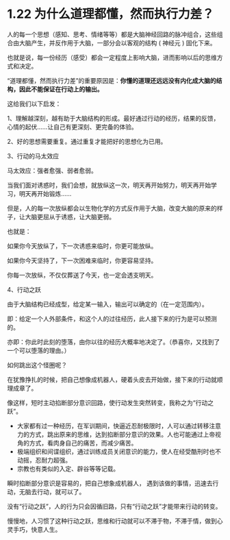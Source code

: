 # 1.22 为什么道理都懂，然而执行力差？

人的每一个思想（感知、思考、情绪等等）都是大脑神经回路的脉冲组合，这些组合由大脑产生，并反作用于大脑，一部分会以客观的结构 \( 神经元 \) 固化下来。

也就是说，每一份经历（感受）都会一定程度上影响大脑，进而影响以后的思维方式和决定。

“道理都懂，然而执行力差”的重要原因是：**你懂的道理还远远没有内化成大脑的结构，因此不能保证在行动上的输出。**

这给我们以下启发：

1、理解越深刻，越有助于大脑结构的形成。最好通过行动的经历，结果的反馈，心情的起伏……让自己有更深刻、更完备的体验。

2、好的思想需要重复。通过重复才能把好的思想化为已用。

3、行动的马太效应

马太效应：强者愈强、弱者愈弱。

当我们面对诱惑时，我们会想，就放纵这一次，明天再开始努力，明天再开始学习，明天再开始锻炼……

但是，人的每一次放纵都会以生物化学的方式反作用于大脑，改变大脑的原来的样子，让大脑更屈从于诱惑，让大脑更弱。

也就是：

如果你今天放纵了，下一次诱惑来临时，你更可能放纵。

如果你今天坚持了，下一次困难来临时，你更容易坚持。

你每一次放纵，不仅仅葬送了今天，也一定会透支明天。

4、行动之跃

由于大脑结构已经成型，给定某一输入，输出可以确定的（在一定范围内）。

即：给定一个人外部条件，和这个人的过往经历，此人接下来的行为是可以预测的。

亦即：你此时此刻的堕落，由你以往的经历大概率地决定了。（恭喜你，又找到了一个可以堕落的理由。）

如何跳出这个怪圈呢？

在犹豫挣扎的时候，把自己想像成机器人，硬着头皮去开始做，接下来的行动就顺理成章了。

像这样，短时主动掐断部分意识回路，使行动发生突然转变，我称之为“行动之跃”。

* 大家都有过一种经历，在军训期间，快逼近忍耐极限时，人可以通过转移注意力的方式，跳出原来的思维，达到掐断部分意识的效果。人也可能通过上帝视角的方式，看肉身自己的痛苦，而减少痛苦。
* 极端组织和间谍组织，通过训练成员关闭意识的能力，使人在经受酷刑时也不动摇，忍耐力超强。
* 宗教也有类似的入定、辟谷等等记载。

瞬时掐断部分意识是容易的，把自己想象成机器人， 遇到该做的事情，迅速去行动，无脑去行动，就可以了。

没有“行动之跃”，人的行为只会因循旧路，只有“行动之跃”才能带来行动的转变。

慢慢地，人习惯了这种行动之跃，思维和行动就可以不滞于物，不滞于情，做到心灵手巧，快意人生。

